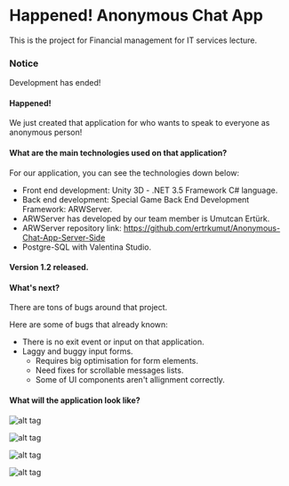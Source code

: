 # Happened! Anonymous Chat App
This is the project for Financial management for IT services lecture.
### Notice
Development has ended!

#### Happened!
We just created that application for who wants to speak to everyone as anonymous person!

#### What are the main technologies used on that application? 
For our application, you can see the technologies down below:

- Front end development: Unity 3D - .NET 3.5 Framework C# language.
- Back end development: Special Game Back End Development Framework: ARWServer.
- ARWServer has developed by our team member is Umutcan Ertürk.
- ARWServer repository link: https://github.com/ertrkumut/Anonymous-Chat-App-Server-Side
- Postgre-SQL with Valentina Studio.

#### Version 1.2 released.

#### What's next?
There are tons of bugs around that project. 

Here are some of bugs that already known:
-	There is no exit event or input on that application.
-	Laggy and buggy input forms. 
	-	Requires big optimisation for form elements. 
	-	Need fixes for scrollable messages lists.
	-	Some of UI components aren't allignment correctly.

#### What will the application look like?
![alt tag](https://s13.postimg.org/z3xosc9lz/Welcome_Screen_Material.png)

![alt tag](https://s13.postimg.org/49qfulw9j/Register_Screen_Material.png)

![alt tag](https://s13.postimg.org/5c0md5uif/Talks_Screen_Material.png)

![alt tag](https://s13.postimg.org/8vmk2ya2v/Conversation_Screen_Material.png)
